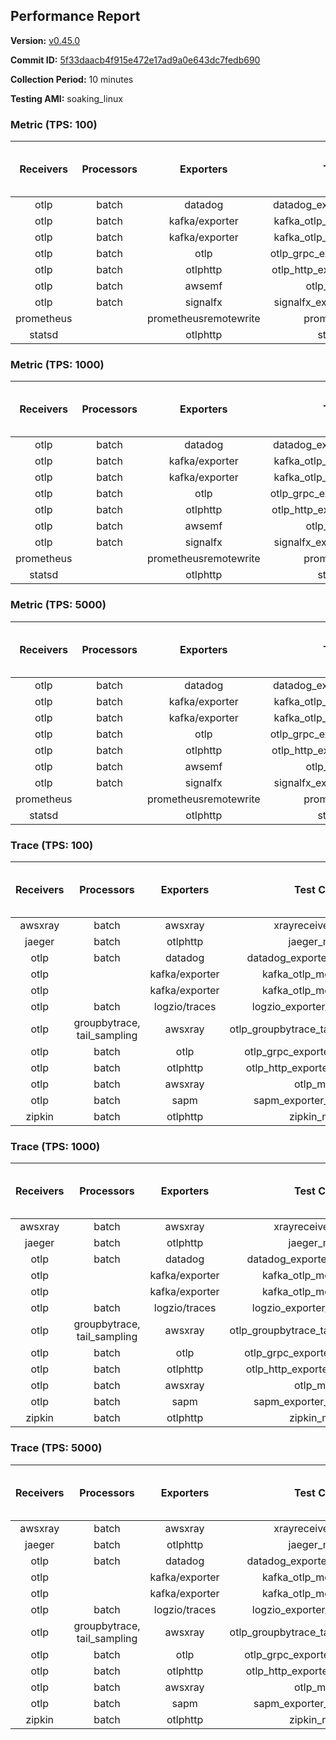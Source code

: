 ## Performance Report

**Version:** [v0.45.0](https://github.com/aws-observability/aws-otel-collector/releases/tag/v0.45.0)

**Commit ID:** [5f33daacb4f915e472e17ad9a0e643dc7fedb690](https://github.com/aws-observability/aws-otel-collector/commit/5f33daacb4f915e472e17ad9a0e643dc7fedb690)

**Collection Period:** 10 minutes

**Testing AMI:** soaking_linux


### Metric (TPS: 100)
| Receivers | Processors | Exporters | Test Case | Data Type | Instance Type | Avg CPU Usage (Percent) | Avg Memory Usage (Megabytes) | Max CPU Usage (Percent) | Max Memory Usage (Megabytes) |
|:---------:|:----------:|:---------:|:---------:|:---------:|:-------------:|:-----------------------:|:----------------------------:|:-----------------------:|:----------------------------:|
| otlp | batch | datadog | datadog_exporter_metric_mock | otlp | m5.2xlarge | 0.67 | 125.79 | 0.80 | 126.33 |
| otlp | batch | kafka/exporter | kafka_otlp_metric_mock_2_8_1 | otlp | m5.2xlarge | 2.20 | 132.77 | 2.50 | 133.96 |
| otlp | batch | kafka/exporter | kafka_otlp_metric_mock_3_2_0 | otlp | m5.2xlarge | 0.31 | 127.17 | 1.00 | 127.34 |
| otlp | batch | otlp | otlp_grpc_exporter_metric_mock | otlp | m5.2xlarge | 0.21 | 112.78 | 0.40 | 114.27 |
| otlp | batch | otlphttp | otlp_http_exporter_metric_mock | otlp | m5.2xlarge | 0.19 | 124.29 | 0.40 | 125.88 |
| otlp | batch | awsemf | otlp_metric_mock | otlp | m5.2xlarge | 0.10 | 112.63 | 0.60 | 118.24 |
| otlp | batch | signalfx | signalfx_exporter_metric_mock | otlp | m5.2xlarge | 0.24 | 123.98 | 0.50 | 126.68 |
| prometheus |  | prometheusremotewrite | prometheus_mock | prometheus | m5.2xlarge | 0.08 | 123.18 | 0.30 | 124.99 |
| statsd |  | otlphttp | statsd_mock | statsd | m5.2xlarge | 0.01 | 101.45 | 0.10 | 102.19 |

### Metric (TPS: 1000)
| Receivers | Processors | Exporters | Test Case | Data Type | Instance Type | Avg CPU Usage (Percent) | Avg Memory Usage (Megabytes) | Max CPU Usage (Percent) | Max Memory Usage (Megabytes) |
|:---------:|:----------:|:---------:|:---------:|:---------:|:-------------:|:-----------------------:|:----------------------------:|:-----------------------:|:----------------------------:|
| otlp | batch | datadog | datadog_exporter_metric_mock | otlp | m5.2xlarge | 1.76 | 133.59 | 2.00 | 137.65 |
| otlp | batch | kafka/exporter | kafka_otlp_metric_mock_2_8_1 | otlp | m5.2xlarge | 0.49 | 136.69 | 0.60 | 139.75 |
| otlp | batch | kafka/exporter | kafka_otlp_metric_mock_3_2_0 | otlp | m5.2xlarge | 0.48 | 136.84 | 0.70 | 139.43 |
| otlp | batch | otlp | otlp_grpc_exporter_metric_mock | otlp | m5.2xlarge | 0.47 | 129.49 | 0.60 | 131.43 |
| otlp | batch | otlphttp | otlp_http_exporter_metric_mock | otlp | m5.2xlarge | 0.54 | 136.19 | 0.70 | 139.47 |
| otlp | batch | awsemf | otlp_metric_mock | otlp | m5.2xlarge | 0.31 | 119.95 | 1.80 | 131.06 |
| otlp | batch | signalfx | signalfx_exporter_metric_mock | otlp | m5.2xlarge | 0.97 | 136.65 | 1.20 | 139.46 |
| prometheus |  | prometheusremotewrite | prometheus_mock | prometheus | m5.2xlarge | 0.71 | 152.40 | 1.30 | 160.15 |
| statsd |  | otlphttp | statsd_mock | statsd | m5.2xlarge | 0.01 | 98.67 | 0.10 | 99.00 |

### Metric (TPS: 5000)
| Receivers | Processors | Exporters | Test Case | Data Type | Instance Type | Avg CPU Usage (Percent) | Avg Memory Usage (Megabytes) | Max CPU Usage (Percent) | Max Memory Usage (Megabytes) |
|:---------:|:----------:|:---------:|:---------:|:---------:|:-------------:|:-----------------------:|:----------------------------:|:-----------------------:|:----------------------------:|
| otlp | batch | datadog | datadog_exporter_metric_mock | otlp | m5.2xlarge | 4.88 | 138.47 | 5.10 | 142.40 |
| otlp | batch | kafka/exporter | kafka_otlp_metric_mock_2_8_1 | otlp | m5.2xlarge | 8.76 | 147.84 | 9.90 | 151.40 |
| otlp | batch | kafka/exporter | kafka_otlp_metric_mock_3_2_0 | otlp | m5.2xlarge | 12.19 | 145.87 | 12.80 | 151.18 |
| otlp | batch | otlp | otlp_grpc_exporter_metric_mock | otlp | m5.2xlarge | 1.59 | 133.11 | 1.80 | 137.64 |
| otlp | batch | otlphttp | otlp_http_exporter_metric_mock | otlp | m5.2xlarge | 0.29 | 121.26 | 2.00 | 140.13 |
| otlp | batch | awsemf | otlp_metric_mock | otlp | m5.2xlarge | 6.80 | 138.58 | 7.20 | 142.67 |
| otlp | batch | signalfx | signalfx_exporter_metric_mock | otlp | m5.2xlarge | 3.97 | 135.62 | 4.30 | 140.89 |
| prometheus |  | prometheusremotewrite | prometheus_mock | prometheus | m5.2xlarge | 4.18 | 260.85 | 7.00 | 270.63 |
| statsd |  | otlphttp | statsd_mock | statsd | m5.2xlarge | 0.01 | 100.28 | 0.20 | 101.35 |

### Trace (TPS: 100)
| Receivers | Processors | Exporters | Test Case | Data Type | Instance Type | Avg CPU Usage (Percent) | Avg Memory Usage (Megabytes) | Max CPU Usage (Percent) | Max Memory Usage (Megabytes) |
|:---------:|:----------:|:---------:|:---------:|:---------:|:-------------:|:-----------------------:|:----------------------------:|:-----------------------:|:----------------------------:|
| awsxray | batch | awsxray | xrayreceiver_mock | xray | m5.2xlarge | 2.70 | 119.40 | 3.30 | 120.31 |
| jaeger | batch | otlphttp | jaeger_mock | jaeger | m5.2xlarge | 0.04 | 100.63 | 0.10 | 101.44 |
| otlp | batch | datadog | datadog_exporter_trace_mock | otlp | m5.2xlarge | 0.07 | 104.65 | 0.30 | 104.94 |
| otlp |  | kafka/exporter | kafka_otlp_mock_2_8_1 | otlp | m5.2xlarge | 0.15 | 108.15 | 0.30 | 109.02 |
| otlp |  | kafka/exporter | kafka_otlp_mock_3_2_0 | otlp | m5.2xlarge | 0.06 | 106.93 | 0.30 | 109.49 |
| otlp | batch | logzio/traces | logzio_exporter_trace_mock | otlp | m5.2xlarge | 0.04 | 100.74 | 0.20 | 101.68 |
| otlp | groupbytrace, tail_sampling | awsxray | otlp_groupbytrace_tailsampling_mock | otlp | m5.2xlarge | 0.03 | 101.99 | 0.20 | 102.11 |
| otlp | batch | otlp | otlp_grpc_exporter_trace_mock | otlp | m5.2xlarge | 0.04 | 103.14 | 0.10 | 103.96 |
| otlp | batch | otlphttp | otlp_http_exporter_trace_mock | otlp | m5.2xlarge | 0.06 | 101.29 | 0.20 | 102.85 |
| otlp | batch | awsxray | otlp_mock | otlp | m5.2xlarge | 0.04 | 100.91 | 0.20 | 101.88 |
| otlp | batch | sapm | sapm_exporter_trace_mock | otlp | m5.2xlarge | 0.06 | 100.42 | 0.20 | 101.67 |
| zipkin | batch | otlphttp | zipkin_mock | zipkin | m5.2xlarge | 0.06 | 99.88 | 0.20 | 101.00 |

### Trace (TPS: 1000)
| Receivers | Processors | Exporters | Test Case | Data Type | Instance Type | Avg CPU Usage (Percent) | Avg Memory Usage (Megabytes) | Max CPU Usage (Percent) | Max Memory Usage (Megabytes) |
|:---------:|:----------:|:---------:|:---------:|:---------:|:-------------:|:-----------------------:|:----------------------------:|:-----------------------:|:----------------------------:|
| awsxray | batch | awsxray | xrayreceiver_mock | xray | m5.2xlarge | 20.84 | 119.55 | 24.90 | 121.78 |
| jaeger | batch | otlphttp | jaeger_mock | jaeger | m5.2xlarge | 0.03 | 101.71 | 0.20 | 102.59 |
| otlp | batch | datadog | datadog_exporter_trace_mock | otlp | m5.2xlarge | 0.05 | 104.49 | 0.20 | 104.57 |
| otlp |  | kafka/exporter | kafka_otlp_mock_2_8_1 | otlp | m5.2xlarge | 0.07 | 107.82 | 0.30 | 108.00 |
| otlp |  | kafka/exporter | kafka_otlp_mock_3_2_0 | otlp | m5.2xlarge | 0.25 | 108.11 | 0.40 | 110.56 |
| otlp | batch | logzio/traces | logzio_exporter_trace_mock | otlp | m5.2xlarge | 0.04 | 100.72 | 0.10 | 101.76 |
| otlp | groupbytrace, tail_sampling | awsxray | otlp_groupbytrace_tailsampling_mock | otlp | m5.2xlarge | 0.04 | 104.43 | 0.20 | 104.89 |
| otlp | batch | otlp | otlp_grpc_exporter_trace_mock | otlp | m5.2xlarge | 0.05 | 102.27 | 0.20 | 102.63 |
| otlp | batch | otlphttp | otlp_http_exporter_trace_mock | otlp | m5.2xlarge | 0.04 | 99.99 | 0.20 | 100.80 |
| otlp | batch | awsxray | otlp_mock | otlp | m5.2xlarge | 0.04 | 102.52 | 0.20 | 103.95 |
| otlp | batch | sapm | sapm_exporter_trace_mock | otlp | m5.2xlarge | 0.06 | 101.08 | 0.20 | 101.61 |
| zipkin | batch | otlphttp | zipkin_mock | zipkin | m5.2xlarge | 0.04 | 100.10 | 0.20 | 101.11 |

### Trace (TPS: 5000)
| Receivers | Processors | Exporters | Test Case | Data Type | Instance Type | Avg CPU Usage (Percent) | Avg Memory Usage (Megabytes) | Max CPU Usage (Percent) | Max Memory Usage (Megabytes) |
|:---------:|:----------:|:---------:|:---------:|:---------:|:-------------:|:-----------------------:|:----------------------------:|:-----------------------:|:----------------------------:|
| awsxray | batch | awsxray | xrayreceiver_mock | xray | m5.2xlarge | 95.29 | 131.19 | 110.40 | 136.21 |
| jaeger | batch | otlphttp | jaeger_mock | jaeger | m5.2xlarge | 0.04 | 101.15 | 0.10 | 101.95 |
| otlp | batch | datadog | datadog_exporter_trace_mock | otlp | m5.2xlarge | 0.05 | 104.25 | 0.20 | 104.62 |
| otlp |  | kafka/exporter | kafka_otlp_mock_2_8_1 | otlp | m5.2xlarge | 0.10 | 108.56 | 0.20 | 111.88 |
| otlp |  | kafka/exporter | kafka_otlp_mock_3_2_0 | otlp | m5.2xlarge | 0.11 | 108.59 | 0.30 | 111.17 |
| otlp | batch | logzio/traces | logzio_exporter_trace_mock | otlp | m5.2xlarge | 0.06 | 102.36 | 0.30 | 102.97 |
| otlp | groupbytrace, tail_sampling | awsxray | otlp_groupbytrace_tailsampling_mock | otlp | m5.2xlarge | 0.03 | 103.66 | 0.10 | 104.33 |
| otlp | batch | otlp | otlp_grpc_exporter_trace_mock | otlp | m5.2xlarge | 0.06 | 102.60 | 0.20 | 103.42 |
| otlp | batch | otlphttp | otlp_http_exporter_trace_mock | otlp | m5.2xlarge | 0.04 | 100.77 | 0.20 | 101.57 |
| otlp | batch | awsxray | otlp_mock | otlp | m5.2xlarge | 0.04 | 100.59 | 0.20 | 101.81 |
| otlp | batch | sapm | sapm_exporter_trace_mock | otlp | m5.2xlarge | 0.06 | 102.60 | 0.30 | 103.22 |
| zipkin | batch | otlphttp | zipkin_mock | zipkin | m5.2xlarge | 0.04 | 100.43 | 0.20 | 100.59 |
